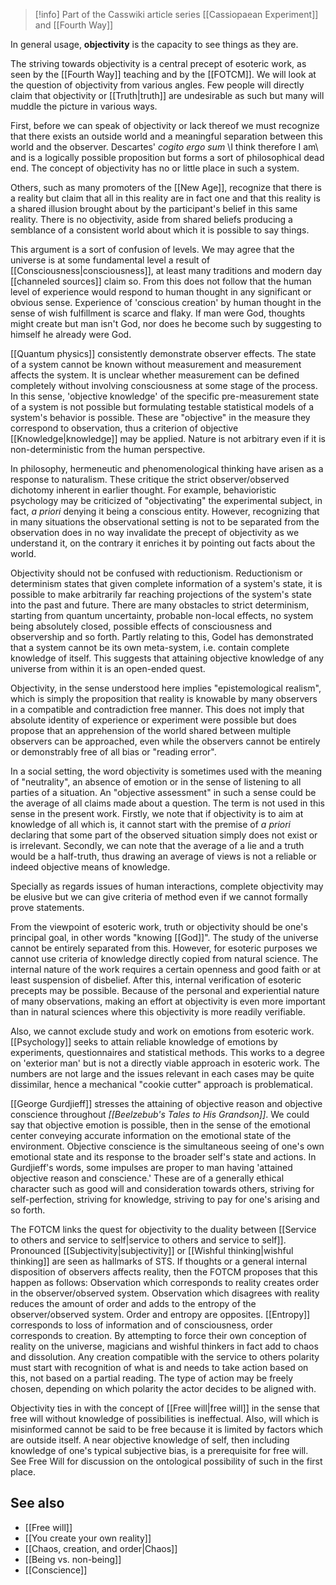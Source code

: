
> [!info] Part of the Casswiki article series [[Cassiopaean Experiment]] and [[Fourth Way]]

In general usage, **objectivity** is the capacity to see things as they are.

The striving towards objectivity is a central precept of esoteric work, as seen by the [[Fourth Way]] teaching and by the [[FOTCM]]. We will look at the question of objectivity from various angles. Few people will directly claim that objectivity or [[Truth|truth]] are undesirable as such but many will muddle the picture in various ways.

First, before we can speak of objectivity or lack thereof we must recognize that there exists an outside world and a meaningful separation between this world and the observer. Descartes' _cogito ergo sum_ \I think therefore I am\ and is a logically possible proposition but forms a sort of philosophical dead end. The concept of objectivity has no or little place in such a system.

Others, such as many promoters of the [[New Age]], recognize that there is a reality but claim that all in this reality are in fact one and that this reality is a shared illusion brought about by the participant's belief in this same reality. There is no objectivity, aside from shared beliefs producing a semblance of a consistent world about which it is possible to say things.

This argument is a sort of confusion of levels. We may agree that the universe is at some fundamental level a result of [[Consciousness|consciousness]], at least many traditions and modern day [[channeled sources]] claim so. From this does not follow that the human level of experience would respond to human thought in any significant or obvious sense. Experience of 'conscious creation' by human thought in the sense of wish fulfillment is scarce and flaky. If man were God, thoughts might create but man isn't God, nor does he become such by suggesting to himself he already were God.

[[Quantum physics]] consistently demonstrate observer effects. The state of a system cannot be known without measurement and measurement affects the system. It is unclear whether measurement can be defined completely without involving consciousness at some stage of the process. In this sense, 'objective knowledge' of the specific pre-measurement state of a system is not possible but formulating testable statistical models of a system's behavior is possible. These are "objective" in the measure they correspond to observation, thus a criterion of objective [[Knowledge|knowledge]] may be applied. Nature is not arbitrary even if it is non-deterministic from the human perspective.

In philosophy, hermeneutic and phenomenological thinking have arisen as a response to naturalism. These critique the strict observer/observed dichotomy inherent in earlier thought. For example, behavioristic psychology may be criticized of "objectivating" the experimental subject, in fact, _a priori_ denying it being a conscious entity. However, recognizing that in many situations the observational setting is not to be separated from the observation does in no way invalidate the precept of objectivity as we understand it, on the contrary it enriches it by pointing out facts about the world.

Objectivity should not be confused with reductionism. Reductionism or determinism states that given complete information of a system's state, it is possible to make arbitrarily far reaching projections of the system's state into the past and future. There are many obstacles to strict determinism, starting from quantum uncertainty, probable non-local effects, no system being absolutely closed, possible effects of consciousness and observership and so forth. Partly relating to this, Godel has demonstrated that a system cannot be its own meta-system, i.e. contain complete knowledge of itself. This suggests that attaining objective knowledge of any universe from within it is an open-ended quest.

Objectivity, in the sense understood here implies "epistemological realism", which is simply the proposition that reality is knowable by many observers in a compatible and contradiction free manner. This does not imply that absolute identity of experience or experiment were possible but does propose that an apprehension of the world shared between multiple observers can be approached, even while the observers cannot be entirely or demonstrably free of all bias or "reading error".

In a social setting, the word objectivity is sometimes used with the meaning of "neutrality", an absence of emotion or in the sense of listening to all parties of a situation. An "objective assessment" in such a sense could be the average of all claims made about a question. The term is not used in this sense in the present work. Firstly, we note that if objectivity is to aim at knowledge of all which is, it cannot start with the premise of _a priori_ declaring that some part of the observed situation simply does not exist or is irrelevant. Secondly, we can note that the average of a lie and a truth would be a half-truth, thus drawing an average of views is not a reliable or indeed objective means of knowledge.

Specially as regards issues of human interactions, complete objectivity may be elusive but we can give criteria of method even if we cannot formally prove statements.

From the viewpoint of esoteric work, truth or objectivity should be one's principal goal, in other words "knowing [[God]]". The study of the universe cannot be entirely separated from this. However, for esoteric purposes we cannot use criteria of knowledge directly copied from natural science. The internal nature of the work requires a certain openness and good faith or at least suspension of disbelief. After this, internal verification of esoteric precepts may be possible. Because of the personal and experiential nature of many observations, making an effort at objectivity is even more important than in natural sciences where this objectivity is more readily verifiable.

Also, we cannot exclude study and work on emotions from esoteric work. [[Psychology]] seeks to attain reliable knowledge of emotions by experiments, questionnaires and statistical methods. This works to a degree on 'exterior man' but is not a directly viable approach in esoteric work. The numbers are not large and the issues relevant in each cases may be quite dissimilar, hence a mechanical "cookie cutter" approach is problematical.

[[George Gurdjieff]] stresses the attaining of objective reason and objective conscience throughout _[[Beelzebub's Tales to His Grandson]]_. We could say that objective emotion is possible, then in the sense of the emotional center conveying accurate information on the emotional state of the environment. Objective conscience is the simultaneous seeing of one's own emotional state and its response to the broader self's state and actions. In Gurdjieff's words, some impulses are proper to man having 'attained objective reason and conscience.' These are of a generally ethical character such as good will and consideration towards others, striving for self-perfection, striving for knowledge, striving to pay for one's arising and so forth.

The FOTCM links the quest for objectivity to the duality between [[Service to others and service to self|service to others and service to self]]. Pronounced [[Subjectivity|subjectivity]] or [[Wishful thinking|wishful thinking]] are seen as hallmarks of STS. If thoughts or a general internal disposition of observers affects reality, then the FOTCM proposes that this happen as follows: Observation which corresponds to reality creates order in the observer/observed system. Observation which disagrees with reality reduces the amount of order and adds to the entropy of the observer/observed system. Order and entropy are opposites. [[Entropy]] corresponds to loss of information and of consciousness, order corresponds to creation. By attempting to force their own conception of reality on the universe, magicians and wishful thinkers in fact add to chaos and dissolution. Any creation compatible with the service to others polarity must start with recognition of what is and needs to take action based on this, not based on a partial reading. The type of action may be freely chosen, depending on which polarity the actor decides to be aligned with.

Objectivity ties in with the concept of [[Free will|free will]] in the sense that free will without knowledge of possibilities is ineffectual. Also, will which is misinformed cannot be said to be free because it is limited by factors which are outside itself. A near objective knowledge of self, then including knowledge of one's typical subjective bias, is a prerequisite for free will. See Free Will for discussion on the ontological possibility of such in the first place.

See also
--------

*   [[Free will]]
*   [[You create your own reality]]
*   [[Chaos, creation, and order|Chaos]]
*   [[Being vs. non-being]]
*   [[Conscience]]